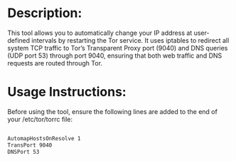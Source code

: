 # Description:

This tool allows you to automatically change your IP address at user-defined intervals by restarting the Tor service. It uses iptables to redirect all system TCP traffic to Tor’s Transparent Proxy port (9040) and DNS queries (UDP port 53) through port 9040, ensuring that both web traffic and DNS requests are routed through Tor.

# Usage Instructions:

Before using the tool, ensure the following lines are added to the end of your /etc/tor/torrc file:

```bash

AutomapHostsOnResolve 1
TransPort 9040
DNSPort 53
```
